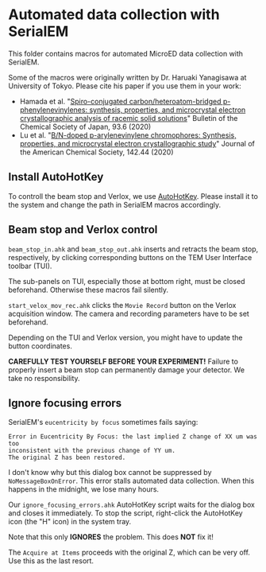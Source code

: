 # Automated data collection with SerialEM

This folder contains macros for automated MicroED data collection with SerialEM.

Some of the macros were originally written by Dr. Haruaki Yanagisawa at University of Tokyo.
Please cite his paper if you use them in your work:

- Hamada et al. "[Spiro-conjugated carbon/heteroatom-bridged p-phenylenevinylenes:
synthesis, properties, and microcrystal electron crystallographic analysis of racemic solid
solutions](https://doi.org/10.1246/bcsj.20200065)" Bulletin of the Chemical Society of Japan, 93.6 (2020)
- Lu et al. "[B/N-doped p-arylenevinylene chromophores: Synthesis, properties, and
microcrystal electron crystallographic study](https://doi.org/10.1021/jacs.0c10337)"
Journal of the American Chemical Society, 142.44 (2020)

## Install AutoHotKey

To controll the beam stop and Verlox, we use [AutoHotKey](https://www.autohotkey.com/).
Please install it to the system and change the path in SerialEM macros accordingly.

## Beam stop and Verlox control

`beam_stop_in.ahk` and `beam_stop_out.ahk` inserts and retracts the beam stop, respectively,
by clicking corresponding buttons on the TEM User Interface toolbar (TUI).

The sub-panels on TUI, especially those at bottom right, must be closed beforehand.
Otherwise these macros fail silently.

`start_velox_mov_rec.ahk` clicks the `Movie Record` button on the Verlox acquisition window.
The camera and recording parameters have to be set beforehand.

Depending on the TUI and Verlox version, you might have to update the button coordinates.

**CAREFULLY TEST YOURSELF BEFORE YOUR EXPERIMENT!**
Failure to properly insert a beam stop can permanently damage your detector.
We take no responsibility.

## Ignore focusing errors

SerialEM's `eucentricity by focus` sometimes fails saying:

```
Error in Eucentricity By Focus: the last implied Z change of XX um was too
inconsistent with the previous change of YY um. 
The original Z has been restored.
```

I don't know why but this dialog box cannot be suppressed by `NoMessageBoxOnError`.
This error stalls automated data collection. When this happens in the midnight,
we lose many hours.

Our `ignore_focusing_errors.ahk` AutoHotKey script waits for the dialog box and closes it immediately.
To stop the script, right-click the AutoHotKey icon (the "H" icon) in the system tray.

Note that this only **IGNORES** the problem. This does **NOT** fix it!

The `Acquire at Items` proceeds with the original Z, which can be very off.
Use this as the last resort. 
